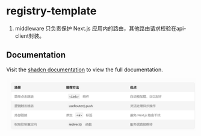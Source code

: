 # registry-template


1. middleware 只负责保护 Next.js 应用内的路由，其他路由请求校验在api-client封装。

## Documentation

Visit the [shadcn documentation](https://ui.shadcn.com/docs/registry) to view the full documentation.

![1743510341836](image/README/1743510341836.png)
